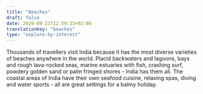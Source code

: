 ```yaml
---
title: "Beaches"
draft: false
date: 2020-09-21T12:59:23+02:00
translationKey: "beaches"
type: "explore-by-interest"
---
```

Thousands of travellers visit India because it has the most diverse varieties of beaches anywhere in the world. Placid backwaters and lagoons, bays and rough lava-rocked seas, marine estuaries with fish, crashing surf, powdery golden sand or palm fringed shores - India has them all. The coastal areas of India have their own seafood cuisine, relaxing spas, diving and water sports - all are great settings for a balmy holiday. 